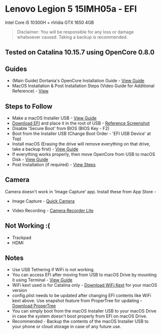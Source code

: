 # Lenovo Legion 5 15IMH05a - EFI
Intel Core i5 10300H + nVidia GTX 1650 4GB

> Disclaimer: You will be responsible for any loss or damage whatsoever caused. Taking a backup is recommended.

## Tested on Catalina 10.15.7 using OpenCore 0.8.0

## Guides
* (Main Guide) Dortania's OpenCore Installation Guide - [View Guide](https://dortania.github.io/OpenCore-Install-Guide/)
* MacOS Installation & Post Installation Steps (Video Guide for Additional Reference) - [View](https://youtu.be/IP7crXa-5lo?t=180)

## Steps to Follow
* Make a macOS Installer USB - [View Guide](https://dortania.github.io/OpenCore-Install-Guide/installer-guide/winblows-install.html)
* [Download EFI](https://github.com/abhishek110022/Legion-5-15IMH05a-EFI/releases) and place it in the root of USB - [Reference Screenshot](https://dortania.github.io/OpenCore-Install-Guide/assets/img/com-efi-done.a6fb730e.png)
* Disable 'Secure Boot' from BIOS (BIOS Key - F2)
* Boot from the Installer USB (Change Boot Order - 'EFI USB Device' at Top)
* Install macOS (Erasing the drive will remove everything on that drive, take a backup first) - [View Guide](https://youtu.be/IP7crXa-5lo?t=196)
* If everything works properly, then move OpenCore from USB to macOS Disk - [View Guide](https://dortania.github.io/OpenCore-Post-Install/universal/oc2hdd.html)
* Post Installation (if required) - [View Steps](https://dortania.github.io/OpenCore-Post-Install/)
  
## Camera
Camera doesn't work in 'Image Capture' app. Install these from App Store -

* Image Capture - [Quick Camera](https://apps.apple.com/in/app/quick-camera/id598853070?mt=12)

* Video Recording - [Camera Recorder Lite](https://apps.apple.com/in/app/camera-recorder-lite/id738387556?mt=12)

## Not Working :(
* Trackpad
* HDMI

## Notes
* Use USB Tethering if WiFi is not working.
* You can access EFI after moving from USB to macOS Drive by mounting it using Terminal - [View Guide](https://hologos.github.io/how-to-mount-efi-from-command-line-terminal/)
* WiFi kext used is for Catalina only - [Download WiFi Kext](https://github.com/OpenIntelWireless/itlwm/releases) for your macOS version
* config.plist needs to be updated after changing EFI contents like WiFi kext above. Use snapshot feature from ProperTree for updating - [Download ProperTree](https://github.com/corpnewt/ProperTree)
* You can simply boot from the macOS Installer USB to your macOS Drive in case the system doesn't boot properly from EFI on macOS Drive.
* Recommended - Backup the contents of the macOS Installer USB to your phone or cloud storage in case of any future use.
